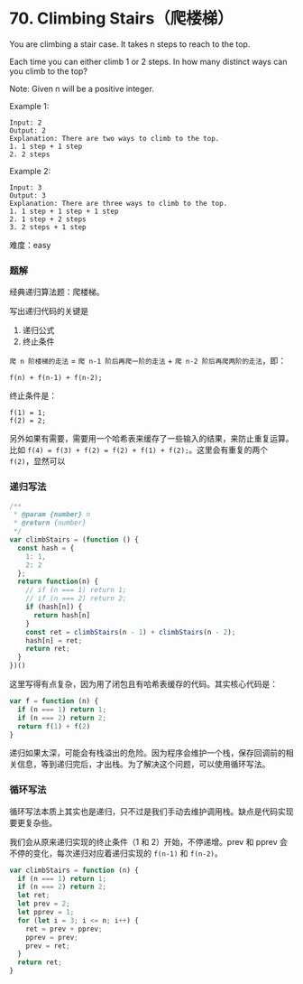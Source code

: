 
# 70. Climbing Stairs（爬楼梯）

You are climbing a stair case. It takes n steps to reach to the top.

Each time you can either climb 1 or 2 steps. In how many distinct ways can you climb to the top?

Note: Given n will be a positive integer.

Example 1:
```
Input: 2
Output: 2
Explanation: There are two ways to climb to the top.
1. 1 step + 1 step
2. 2 steps
```
Example 2:
```
Input: 3
Output: 3
Explanation: There are three ways to climb to the top.
1. 1 step + 1 step + 1 step
2. 1 step + 2 steps
3. 2 steps + 1 step
```

难度：easy

### 题解

经典递归算法题：爬楼梯。

写出递归代码的关键是

1. 递归公式
2. 终止条件

`爬 n 阶楼梯的走法` = `爬 n-1 阶后再爬一阶的走法` + `爬 n-2 阶后再爬两阶的走法`，即：

```
f(n) + f(n-1) + f(n-2);
```

终止条件是：

```
f(1) = 1;
f(2) = 2;
```

另外如果有需要，需要用一个哈希表来缓存了一些输入的结果，来防止重复运算。比如 `f(4) = f(3) + f(2) = f(2) + f(1) + f(2);`。这里会有重复的两个 `f(2)`，显然可以

### 递归写法

```js
/**
 * @param {number} n
 * @return {number}
 */
var climbStairs = (function () {
  const hash = {
    1: 1,
    2: 2
  };
  return function(n) {
    // if (n === 1) return 1;
    // if (n === 2) return 2;
    if (hash[n]) {
      return hash[n]
    }
    const ret = climbStairs(n - 1) + climbStairs(n - 2);
    hash[n] = ret;
    return ret;
  }
})()
```

这里写得有点复杂，因为用了闭包且有哈希表缓存的代码。其实核心代码是：

```js
var f = function (n) {
  if (n === 1) return 1;
  if (n === 2) return 2;
  return f(1) + f(2)
}
```

递归如果太深，可能会有栈溢出的危险。因为程序会维护一个栈，保存回调前的相关信息，等到递归完后，才出栈。为了解决这个问题，可以使用循环写法。

### 循环写法

循环写法本质上其实也是递归，只不过是我们手动去维护调用栈。缺点是代码实现要更复杂些。

我们会从原来递归实现的终止条件（1 和 2）开始，不停递增。prev 和 pprev 会不停的变化，每次递归对应着递归实现的 `f(n-1)` 和 `f(n-2)`。


```js
var climbStairs = function (n) {
  if (n === 1) return 1;
  if (n === 2) return 2;
  let ret;
  let prev = 2;
  let pprev = 1;
  for (let i = 3; i <= n; i++) {
    ret = prev + pprev;
    pprev = prev;
    prev = ret;
  }
  return ret;
}
```